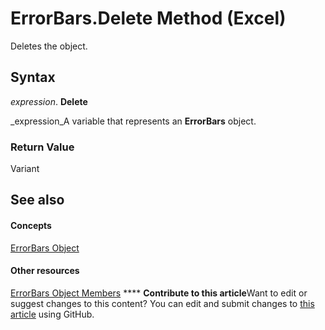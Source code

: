 
# ErrorBars.Delete Method (Excel)

Deletes the object.


## Syntax

 _expression_. **Delete**

 _expression_A variable that represents an  **ErrorBars** object.


### Return Value

Variant


## See also


#### Concepts


 [ErrorBars Object](646de974-bf6f-99c8-20dd-9ca514b7a304.md)
#### Other resources


 [ErrorBars Object Members](f8eaf7ef-73b2-60ec-3661-2fbdd3e89c26.md)
****   **Contribute to this article**Want to edit or suggest changes to this content? You can edit and submit changes to  [this article](https://github.com/jhershey00/VBA_Excel_Test/OpenXMLCon/articles/30764496-1311-da45-5d1d-6efe243dcd73.md) using GitHub.

